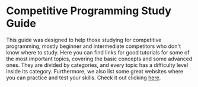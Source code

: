 # Competitive Programming Study Guide

This guide was designed to help those studying for competitive programming, mostly beginner and intermediate competitors who don't know where to study. Here you can find links for good tutorials for some of the most important topics, covering the basic concepts and some advanced ones. They are divided by categories, and every topic has a difficulty level inside its category. Furthermore, we also list some great websites where you can practice and test your skills. Check it out clicking [here](https://bira37.github.io/cp-guide).
